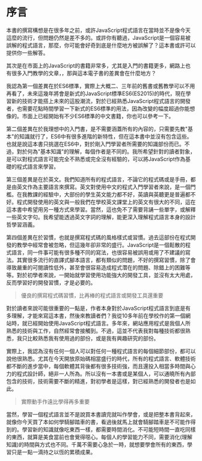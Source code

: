 # 序言

本書的撰寫構想是在很多年之前，或許JavaScript程式語言在當時並不是像今天這麼的流行，但問題仍然是差不多的。或許你有聽過，JavaScript是一個容易被誤解的程式語言，那麼，你可能會好奇到底是什麼地方被誤解了？這本書或許可以提供你一些解答。

其次是在市面上的JavaScript的書籍非常多，尤其是入門的書籍更多，網路上也有很多入門教學的文章，，那與這本電子書的差異會在什麼地方？

我認為第一個差異在於ES6標準，實際上大概二、三年前的舊書或舊教學可以不用再看了，未來這幾年將會是新式的JavaScript標準ES6(ES2015)的時代，現在學習新的技術才能搭上未來的這股潮流，對於已經熟悉JavaScript程式語言的開發者，也需要花點時間學習一下新式的ES6標準的用法，因為改變的幅度超過你能想像的。市面上已經開始有不少ES6標準的中文書籍，你也可以參考一下。

第二個差異在於我理想中的入門書，是不需要涵蓋所有的內容的，只需要先教"基本"的知識就行了，ES6中有很多進階的新特性，但在這本書中並沒有包含這些。也就是說這本書只挑選在ES6中，對於剛入門學習者所需要的知識部份而已。不過，對於何為"基本知識"的理解，每個作者是不同的。我所希望針對的讀者對象，是可以對程式語言可能完全不熟悉或完全沒有經驗的，可以將JavaScript作為基礎的程式語言來學習。

第三個差異是在於英文。我們知道所有的程式語言，不論它的程式碼或是手冊，都是由英文作為主要語言來撰寫。英文對使用中文的程式入門學習者來說，是一個門檻。在我教課的經驗中，大部份的學生英文能力都不好，英讀與英聽更是普遍都不好。程式開發使用的英文與一般我們在學校英文課堂上的英文有很大的不同，這在這本書中希望用另一種方式來學習。當然，這也免不了需要背誦一些單字，或解釋一些英文字句。我希望能透過英文字詞的理解，能更深入理解程式語言本身的設計哲學習涵義。

第四個差異在於習慣，也就是撰寫程式碼的風格樣式或習慣。過去這部份在程式開發的教學中經常會被忽略，但這幾年卻非常的盛行。JavaScript是一個鬆散的程式語言，同一件事可能有很多種不同的寫法，也很容易被誤用或用了不建議的寫法。其實很多流行的直譯式腳本語言，都有類似的問題，不好的撰寫習慣，除了會導致嚴重的可閱讀性低外，甚至會很容易造成程式濳在的問題、除錯上的困難等等。對於初學者來說，一開始就學習使用功能強大的開發工具，並沒有太大用處，反而學習好的開發習慣，才是必要的。

> 優良的撰寫程式碼習慣，比再棒的程式語言或開發工具還重要

對於讀者來說可能很重要的一點是，作者本身對於JavaScript程式語言到底是有多理解，才能來寫這本書，然後來教讀者們？我從10多年前在學校作的第一個網站時，就已經開始使用JavaScript程式語言。多年來，網站應用程式是我個人所熟悉的技術與工作，自然經常會接觸到。不過，這並不代表我對每種技術都很熟悉，我只比較熟悉我有使用過的部份，或是我有興趣研究的部份。

實際上，我認為沒有任何一個人可以對任何一種程式語言的每個細節部份，都可以說他很熟悉。尤其在今天開放原始碼相當盛行的時代，所有的程式語言、軟體技術都不斷的進步當中，每個軟體其背後都有很多技術強，而且還投入相當多時間與心力的程式設計師，絕非一人所為。所以沒有一本書或是某個人，可以通曉所有內部包含的技術，技術需要不斷的精進，對初學者是這樣，對已經熟悉的開發者也是如此。

> 實際動手作遠比學得再多重要

當然，學習一個程式語言並不是說買本書讀完就叫作學會，或是把整本書背起來，就像你今天買了本如何學騎腳踏車的書，看過後就馬上就會騎腳踏車是不可能作得到的。學習新的知識就像吃東西一樣，都需要時間消化。不可能短時間一直吃同樣的東西，就算是美食當前也會覺得噁心。每個人的學習能力不同，需要消化(理解知識)的時間與方式也不同。千萬不需要心急於一時，就想要學會所有的東西，學習只是一點一滴持之以恆的累積成果。
